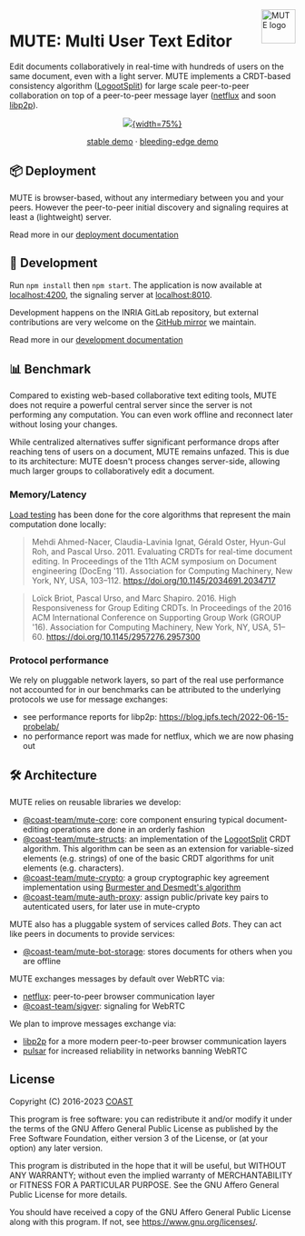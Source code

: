 <a href="https://gitlab.inria.fr/coast-team/mute/mute">
  <img src="https://gitlab.inria.fr/coast-team/mute/mute/-/raw/main/src/assets/images/icons/icon-512x512.png?inline=false" alt="MUTE logo" title="MUTE" align="right" height="60" />
</a>

# MUTE: Multi User Text Editor

Edit documents collaboratively in real-time with hundreds of users on the same document, even with a light server. MUTE implements a CRDT-based consistency algorithm ([LogootSplit](#hammer_and_wrench-architecture)) for large scale peer-to-peer collaboration on top of a peer-to-peer message layer ([netflux](#hammer_and_wrench-architecture) and soon [libp2p](#hammer_and_wrench-architecture)).

<div align="center"> <!-- extra line is important for proper markdown evaluation-->
<a href="https://gitlab.inria.fr/coast-team/mute/mute">

![](https://gitlab.inria.fr/coast-team/mute/mute/uploads/b2363cb860a073fc277b9b62f2bc4bae/mute.jpeg){width=75%}
</a>

[stable demo](https://mute.loria.fr) · [bleeding-edge demo](https://main.mute.loria.fr)
</div>

## :package: Deployment

MUTE is browser-based, without any intermediary between you and your peers. However the peer-to-peer initial discovery and signaling requires at least a (lightweight) server.

Read more in our [deployment documentation](https://gitlab.inria.fr/coast-team/mute/mute/-/wikis/Deployment)

## :book: Development

Run `npm install` then `npm start`. The application is now available at [localhost:4200](http://localhost:4200), the signaling server at [localhost:8010](http://localhost:8010).

Development happens on the INRIA GitLab repository, but external contributions are very welcome on the [GitHub mirror](https://github.com/coast-team/mute/) we maintain.

Read more in our [development documentation](https://gitlab.inria.fr/coast-team/mute/mute/-/wikis/Development)

## :bar_chart: Benchmark

Compared to existing web-based collaborative text editing tools, MUTE does not require a powerful central server since the server is not performing any computation. You can even work offline and reconnect later without losing your changes.

While centralized alternatives suffer significant performance drops after reaching tens of users on a document, MUTE remains unfazed. This is due to its architecture: MUTE doesn't process changes server-side, allowing much larger groups to collaboratively edit a document.

### Memory/Latency
<!-- load graph for local app -->
[Load testing](https://github.com/coast-team/replication-benchmarker) has been done for the core algorithms that represent the main computation done locally:

> Mehdi Ahmed-Nacer, Claudia-Lavinia Ignat, Gérald Oster, Hyun-Gul Roh, and Pascal Urso. 2011. Evaluating CRDTs for real-time document editing. In Proceedings of the 11th ACM symposium on Document engineering (DocEng '11). Association for Computing Machinery, New York, NY, USA, 103–112. https://doi.org/10.1145/2034691.2034717

> Loïck Briot, Pascal Urso, and Marc Shapiro. 2016. High Responsiveness for Group Editing CRDTs. In Proceedings of the 2016 ACM International Conference on Supporting Group Work (GROUP '16). Association for Computing Machinery, New York, NY, USA, 51–60. https://doi.org/10.1145/2957276.2957300

### Protocol performance

We rely on pluggable network layers, so part of the real use performance not accounted for in our benchmarks can be attributed to the underlying protocols we use for message exchanges:

- see performance reports for libp2p: https://blog.ipfs.tech/2022-06-15-probelab/
- no performance report was made for netflux, which we are now phasing out

## :hammer_and_wrench: Architecture

MUTE relies on reusable libraries we develop:

- [@coast-team/mute-core](https://gitlab.inria.fr/coast-team/mute/mute-modules/mute-core): core component ensuring typical document-editing operations are done in an orderly fashion
- [@coast-team/mute-structs](https://gitlab.inria.fr/coast-team/mute/mute-modules/mute-structs): an implementation of the [LogootSplit](https://gitlab.inria.fr/coast-team/mute/mute-modules/mute-structs#ref-1) CRDT algorithm. This algorithm can be seen as an extension for variable-sized elements (e.g. strings) of one of the basic CRDT algorithms for unit elements (e.g. characters).
- [@coast-team/mute-crypto](https://gitlab.inria.fr/coast-team/mute/mute-modules/mute-crypto): a group cryptographic key agreement implementation using [Burmester and Desmedt's algorithm](https://gitlab.inria.fr/coast-team/mute/mute-modules/mute-crypto)
- [@coast-team/mute-auth-proxy](https://github.com/coast-team/mute-auth-proxy): assign public/private key pairs to autenticated users, for later use in mute-crypto

MUTE also has a pluggable system of services called *Bots*. They can act like peers in documents to provide
services:

- [@coast-team/mute-bot-storage](https://github.com/coast-team/mute-bot-storage): stores documents for others when you are offline

MUTE exchanges messages by default over WebRTC via:

- [netflux](https://github.com/coast-team/netflux): peer-to-peer browser communication layer
- [@coast-team/sigver](https://github.com/coast-team/sigver): signaling for WebRTC

We plan to improve messages exchange via:

- [libp2p](https://libp2p.io) for a more modern peer-to-peer browser communication layers
- [pulsar](https://github.com/apache/pulsar) for increased reliability in networks banning WebRTC

## License

Copyright (C) 2016-2023 [COAST](https://team.inria.fr/coast)

This program is free software: you can redistribute it and/or modify
it under the terms of the GNU Affero General Public License as published
by the Free Software Foundation, either version 3 of the License, or
(at your option) any later version.

This program is distributed in the hope that it will be useful,
but WITHOUT ANY WARRANTY; without even the implied warranty of
MERCHANTABILITY or FITNESS FOR A PARTICULAR PURPOSE. See the
GNU Affero General Public License for more details.

You should have received a copy of the GNU Affero General Public License
along with this program. If not, see <https://www.gnu.org/licenses/>.

